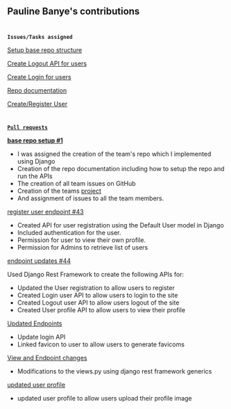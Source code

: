 ## Pauline Banye's contributions
#


**`Issues/Tasks assigned`**

[Setup base repo structure](https://github.com/zuri-training/favicon-gen-team-66/issues/87)

[Create Logout API for users](https://github.com/zuri-training/favicon-gen-team-66/issues/45)

[Create Login for users](https://github.com/zuri-training/favicon-gen-team-66/issues/27)

[Repo documentation](https://github.com/zuri-training/favicon-gen-team-66/issues/22)

[Create/Register User](https://github.com/zuri-training/favicon-gen-team-66/issues/26)


#




<b><u>`Pull requests`</u></b> 

**[base repo setup #1](https://github.com/zuri-training/favicon-gen-team-66/pull/1)**

- I was assigned the creation of the team's repo which I implemented using Django
- Creation of the repo documentation including how to setup the repo and run the APIs
- The creation of all team issues on GitHub
- Creation of the teams [project](https://github.com/orgs/zuri-training/projects/142)
- And assignment of issues to all the team members.

[register user endpoint #43](https://github.com/zuri-training/favicon-gen-team-66/pull/43)
- Created API for user registration using the Default User model in Django
- Included authentication for the user.
- Permission for user to view their own profile.
- Permission for Admins to retrieve list of users

[endpoint updates #44](https://github.com/zuri-training/favicon-gen-team-66/pull/44)

Used Django Rest Framework to create the following APIs for:
- Updated the User registration to allow users to register
- Created Login user API to allow users to login to the site
- Created Logout user API to allow users logout of the site
- Created User profile API to allow users to view their profile

[Updated Endpoints](https://github.com/zuri-training/favicon-gen-team-66/pull/117)
- Update login API 
- Linked favicon to user to allow users to generate favicoms

[View and Endpoint changes](https://github.com/zuri-training/favicon-gen-team-66/pull/122)
- Modifications to the views.py using django rest framework generics

[updated user profile](https://github.com/zuri-training/favicon-gen-team-66/pull/125)
- updated user profile to allow users upload their profile image